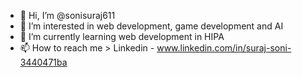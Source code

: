 - 👋 Hi, I’m @sonisuraj611
- 👀 I’m interested in web development, game development and AI
- 🌱 I’m currently learning web development in HIPA
- 📫 How to reach me > Linkedin - www.linkedin.com/in/suraj-soni-3440471ba


